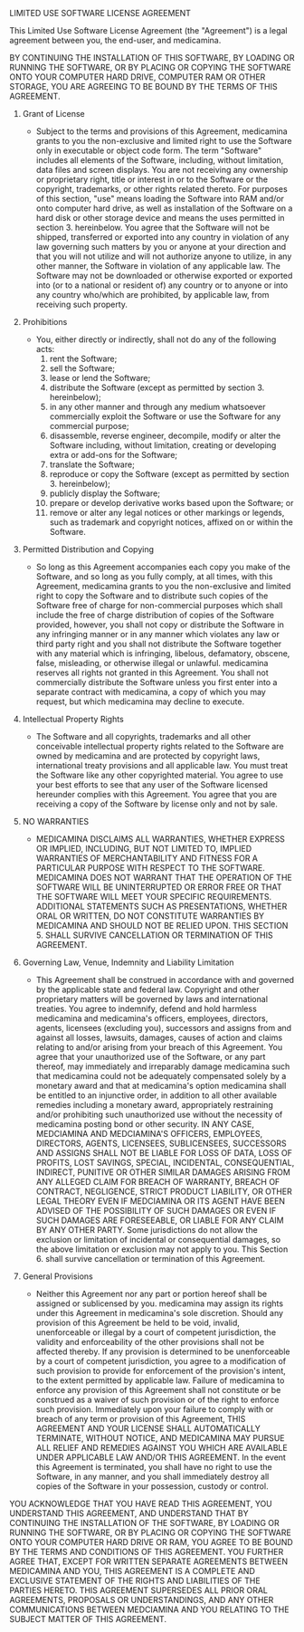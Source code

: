 LIMITED USE SOFTWARE LICENSE AGREEMENT

This Limited Use Software License Agreement (the "Agreement") is a legal agreement between you, the end-user, and medicamina. 

BY CONTINUING THE INSTALLATION OF THIS SOFTWARE, BY LOADING OR RUNNING THE SOFTWARE, OR BY PLACING OR COPYING THE SOFTWARE ONTO YOUR COMPUTER HARD DRIVE, COMPUTER RAM OR OTHER STORAGE, YOU ARE AGREEING TO BE BOUND BY THE TERMS OF THIS AGREEMENT.

1. Grant of License
	- Subject to the terms and provisions of this Agreement, medicamina grants to you the non-exclusive and limited right to use the Software only in executable or object code form. The term "Software" includes all elements of the Software, including, without limitation, data files and screen displays. You are not receiving any ownership or proprietary right, title or interest in or to the Software or the copyright, trademarks, or other rights related thereto. For purposes of this section, "use" means loading the Software into RAM and/or onto computer hard drive, as well as installation of the Software on a hard disk or other storage device and means the uses permitted in section 3. hereinbelow. You agree that the Software will not be shipped, transferred or exported into any country in violation of any law governing such matters by you or anyone at your direction and that you will not utilize and will not authorize anyone to utilize, in any other manner, the Software in violation of any applicable law. The Software may not be downloaded or otherwise exported or exported into (or to a national or resident of) any country or to anyone or into any country who/which are prohibited, by applicable law, from receiving such property.

2. Prohibitions
	- You, either directly or indirectly, shall not do any of the following acts:
	  1. rent the Software;
	  2. sell the Software;
	  3. lease or lend the Software;
	  4. distribute the Software (except as permitted by section 3. hereinbelow);
	  5. in any other manner and through any medium whatsoever commercially exploit the Software or use the Software for any commercial purpose;
	  6. disassemble, reverse engineer, decompile, modify or alter the Software including, without limitation, creating or developing extra or add-ons for the Software;
	  7. translate the Software;
	  8. reproduce or copy the Software (except as permitted by section 3. hereinbelow);
	  9. publicly display the Software;
	  10. prepare or develop derivative works based upon the Software; or
	  11. remove or alter any legal notices or other markings or legends, such as trademark and copyright notices, affixed on or within the Software.

3. Permitted Distribution and Copying
	- So long as this Agreement accompanies each copy you make of the Software, and so long as you fully comply, at all times, with this Agreement, medicamina grants to you the non-exclusive and limited right to copy the Software and to distribute such copies of the Software free of charge for non-commercial purposes which shall include the free of charge distribution of copies of the Software provided, however, you shall not copy or distribute the Software in any infringing manner or in any manner which violates any law or third party right and you shall not distribute the Software together with any material which is infringing, libelous, defamatory, obscene, false, misleading, or otherwise illegal or unlawful. medicamina reserves all rights not granted in this Agreement. You shall not commercially distribute the Software unless you first enter into a separate contract with medicamina, a copy of which you may request, but which medicamina may decline to execute.

4. Intellectual Property Rights
	- The Software and all copyrights, trademarks and all other conceivable intellectual property rights related to the Software are owned by medicamina and are protected by copyright laws, international treaty provisions and all applicable law. You must treat the Software like any other copyrighted material. You agree to use your best efforts to see that any user of the Software licensed hereunder complies with this Agreement. You agree that you are receiving a copy of the Software by license only and not by sale.

5. NO WARRANTIES
	- MEDICAMINA DISCLAIMS ALL WARRANTIES, WHETHER EXPRESS OR IMPLIED, INCLUDING, BUT NOT LIMITED TO, IMPLIED WARRANTIES OF MERCHANTABILITY AND FITNESS FOR A PARTICULAR PURPOSE WITH RESPECT TO THE SOFTWARE. MEDICAMINA DOES NOT WARRANT THAT THE OPERATION OF THE SOFTWARE WILL BE UNINTERRUPTED OR ERROR FREE OR THAT THE SOFTWARE WILL MEET YOUR SPECIFIC REQUIREMENTS. ADDITIONAL STATEMENTS SUCH AS PRESENTATIONS, WHETHER ORAL OR WRITTEN, DO NOT CONSTITUTE WARRANTIES BY MEDICAMINA AND SHOULD NOT BE RELIED UPON. THIS SECTION 5. SHALL SURVIVE CANCELLATION OR TERMINATION OF THIS AGREEMENT.

6. Governing Law, Venue, Indemnity and Liability Limitation
	- This Agreement shall be construed in accordance with and governed by the applicable state and federal law. Copyright and other proprietary matters will be governed by laws and international treaties. You agree to indemnify, defend and hold harmless medicamina and medicamina's officers, employees, directors, agents, licensees (excluding you), successors and assigns from and against all losses, lawsuits, damages, causes of action and claims relating to and/or arising from your breach of this Agreement. You agree that your unauthorized use of the Software, or any part thereof, may immediately and irreparably damage medicamina such that medicamina could not be adequately compensated solely by a monetary award and that at medicamina's option medicamina shall be entitled to an injunctive order, in addition to all other available remedies including a monetary award, appropriately restraining and/or prohibiting such unauthorized use without the necessity of medicamina posting bond or other security. IN ANY CASE, MEDCIAMINA AND MEDCIAMINA'S OFFICERS, EMPLOYEES, DIRECTORS, AGENTS, LICENSEES, SUBLICENSEES, SUCCESSORS AND ASSIGNS SHALL NOT BE LIABLE FOR LOSS OF DATA, LOSS OF PROFITS, LOST SAVINGS, SPECIAL, INCIDENTAL, CONSEQUENTIAL, INDIRECT, PUNITIVE OR OTHER SIMILAR DAMAGES ARISING FROM ANY ALLEGED CLAIM FOR BREACH OF WARRANTY, BREACH OF CONTRACT, NEGLIGENCE, STRICT PRODUCT LIABILITY, OR OTHER LEGAL THEORY EVEN IF MEDCIAMINA OR ITS AGENT HAVE BEEN ADVISED OF THE POSSIBILITY OF SUCH DAMAGES OR EVEN IF SUCH DAMAGES ARE FORESEEABLE, OR LIABLE FOR ANY CLAIM BY ANY OTHER PARTY. Some jurisdictions do not allow the exclusion or limitation of incidental or consequential damages, so the above limitation or exclusion may not apply to you. This Section 6. shall survive cancellation or termination of this Agreement.

7. General Provisions
	- Neither this Agreement nor any part or portion hereof shall be assigned or sublicensed by you. medicamina may assign its rights under this Agreement in medicamina's sole discretion. Should any provision of this Agreement be held to be void, invalid, unenforceable or illegal by a court of competent jurisdiction, the validity and enforceability of the other provisions shall not be affected thereby. If any provision is determined to be unenforceable by a court of competent jurisdiction, you agree to a modification of such provision to provide for enforcement of the provision's intent, to the extent permitted by applicable law. Failure of medicamina to enforce any provision of this Agreement shall not constitute or be construed as a waiver of such provision or of the right to enforce such provision. Immediately upon your failure to comply with or breach of any term or provision of this Agreement, THIS AGREEMENT AND YOUR LICENSE SHALL AUTOMATICALLY TERMINATE, WITHOUT NOTICE, AND MEDICAMINA MAY PURSUE ALL RELIEF AND REMEDIES AGAINST YOU WHICH ARE AVAILABLE UNDER APPLICABLE LAW AND/OR THIS AGREEMENT. In the event this Agreement is terminated, you shall have no right to use the Software, in any manner, and you shall immediately destroy all copies of the Software in your possession, custody or control.

YOU ACKNOWLEDGE THAT YOU HAVE READ THIS AGREEMENT, YOU UNDERSTAND THIS AGREEMENT, AND UNDERSTAND THAT BY CONTINUING THE INSTALLATION OF THE SOFTWARE, BY LOADING OR RUNNING THE SOFTWARE, OR BY PLACING OR COPYING THE SOFTWARE ONTO YOUR COMPUTER HARD DRIVE OR RAM, YOU AGREE TO BE BOUND BY THE TERMS AND CONDITIONS OF THIS AGREEMENT. YOU FURTHER AGREE THAT, EXCEPT FOR WRITTEN SEPARATE AGREEMENTS BETWEEN MEDICAMINA AND YOU, THIS AGREEMENT IS A COMPLETE AND EXCLUSIVE STATEMENT OF THE RIGHTS AND LIABILITIES OF THE PARTIES HERETO. THIS AGREEMENT SUPERSEDES ALL PRIOR ORAL AGREEMENTS, PROPOSALS OR UNDERSTANDINGS, AND ANY OTHER COMMUNICATIONS BETWEEN MEDCIAMINA AND YOU RELATING TO THE SUBJECT MATTER OF THIS AGREEMENT.